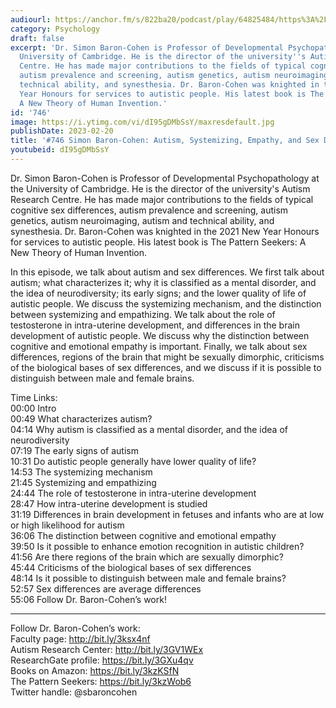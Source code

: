 ```yaml
---
audiourl: https://anchor.fm/s/822ba20/podcast/play/64825484/https%3A%2F%2Fd3ctxlq1ktw2nl.cloudfront.net%2Fstaging%2F2023-1-10%2F4dd30f48-5ac1-aaee-0cf6-518f0e003edb.m4a
category: Psychology
draft: false
excerpt: 'Dr. Simon Baron-Cohen is Professor of Developmental Psychopathology at the
  University of Cambridge. He is the director of the university''s Autism Research
  Centre. He has made major contributions to the fields of typical cognitive sex differences,
  autism prevalence and screening, autism genetics, autism neuroimaging, autism and
  technical ability, and synesthesia. Dr. Baron-Cohen was knighted in the 2021 New
  Year Honours for services to autistic people. His latest book is The Pattern Seekers:
  A New Theory of Human Invention.'
id: '746'
image: https://i.ytimg.com/vi/dI95gDMbSsY/maxresdefault.jpg
publishDate: 2023-02-20
title: '#746 Simon Baron-Cohen: Autism, Systemizing, Empathy, and Sex Differences'
youtubeid: dI95gDMbSsY
---
```

<div class="timelinks">

Dr. Simon Baron-Cohen is Professor of Developmental Psychopathology at the University of Cambridge. He is the director of the university's Autism Research Centre. He has made major contributions to the fields of typical cognitive sex differences, autism prevalence and screening, autism genetics, autism neuroimaging, autism and technical ability, and synesthesia. Dr. Baron-Cohen was knighted in the 2021 New Year Honours for services to autistic people. His latest book is The Pattern Seekers: A New Theory of Human Invention.

In this episode, we talk about autism and sex differences. We first talk about autism; what characterizes it; why it is classified as a mental disorder, and the idea of neurodiversity; its early signs; and the lower quality of life of autistic people. We discuss the systemizing mechanism, and the distinction between systemizing and empathizing. We talk about the role of testosterone in intra-uterine development, and differences in the brain development of autistic people.  We discuss why the distinction between cognitive and emotional empathy is important. Finally, we talk about sex differences, regions of the brain that might be sexually dimorphic, criticisms of the biological bases of sex differences, and we discuss if it is possible to distinguish between male and female brains.

Time Links:  
<time>00:00</time> Intro  
<time>00:49</time> What characterizes autism?  
<time>04:14</time> Why autism is classified as a mental disorder, and the idea of neurodiversity  
<time>07:19</time> The early signs of autism  
<time>10:31</time> Do autistic people generally have lower quality of life?  
<time>14:53</time> The systemizing mechanism  
<time>21:45</time> Systemizing and empathizing  
<time>24:44</time> The role of testosterone in intra-uterine development  
<time>28:47</time> How intra-uterine development is studied  
<time>31:19</time> Differences in brain development in fetuses and infants who are at low or high likelihood for autism  
<time>36:06</time> The distinction between cognitive and emotional empathy  
<time>39:50</time> Is it possible to enhance emotion recognition in autistic children?  
<time>41:56</time> Are there regions of the brain which are sexually dimorphic?  
<time>45:44</time> Criticisms of the biological bases of sex differences  
<time>48:14</time> Is it possible to distinguish between male and female brains?  
<time>52:57</time> Sex differences are average differences  
<time>55:06</time> Follow Dr. Baron-Cohen’s work!

---

Follow Dr. Baron-Cohen’s work:  
Faculty page: http://bit.ly/3ksx4nf  
Autism Research Center: http://bit.ly/3GV1WEx  
ResearchGate profile: https://bit.ly/3GXu4qv  
Books on Amazon: https://bit.ly/3kzKSfN  
The Pattern Seekers: https://bit.ly/3kzWob6  
Twitter handle: @sbaroncohen
</div>

